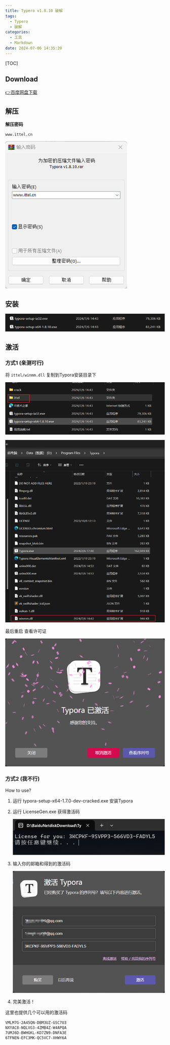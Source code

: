 ```yaml
---
title: Typero v1.8.10 破解
tags:
  - Typero
  - 破解
categories:
  - 工具
  - Markdown
date: 2024-07-06 14:35:20
---
```

[TOC]



## Download

[ 👉百度网盘下载 ](https://pan.baidu.com/share/init?surl=AXfxqM9KBSp7fvbpkeQ8KA&pwd=9sla)

## 解压

**解压密码**

```
www.ittel.cn
```

![image-20240706144336808](Typero-v1-8-10-破解/image-20240706144336808.png)

## 安装

![image-20240706144510255](Typero-v1-8-10-破解/image-20240706144510255.png)

## 激活

### 方式1 (亲测可行)

将 `ittel/winmm.dll` 复制到Typora安装目录下

![image-20240706150128143](Typero-v1-8-10-破解/image-20240706150128143.png)

 ![image-20240706145801712](Typero-v1-8-10-破解/image-20240706145801712.png)

最后重启 查看许可证

![image-20240706150207507](Typero-v1-8-10-破解/image-20240706150207507.png)

### 方式2  (我不行)

How to use?

1. 运行 typora-setup-x64-1.7.0-dev-cracked.exe 安装Typora

2. 运行 LicenseGen.exe 获得激活码

   ![image-20240706144737512](Typero-v1-8-10-破解/image-20240706144737512.png)

3. 输入你的邮箱和得到的激活码

   ![image-20240706144851917](Typero-v1-8-10-破解/image-20240706144851917.png)

4. 完美激活！

这里也提供几个可以用的激活码

```
VMLM7G-2A45QN-DBM3UZ-GSC7U3
NXYAC8-NQLVG3-4ZMB4Z-W4APQA
7UMJ6D-BWHGKL-KD7ZN9-DNFA3E
6TFNEN-EFC3MK-QC5VC7-XHWY6A
```



